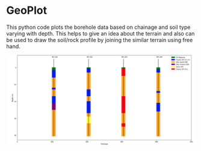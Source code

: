 # GeoPlot
This python code plots the borehole data based on chainage and soil type varying with depth. 
This helps to give an idea about the terrain and also can be used to draw the soil/rock profile by joining the similar terrain using free hand. 

![alt text](https://github.com/kavyajeetbora/GeoPlot/blob/master/geoplot.png)
